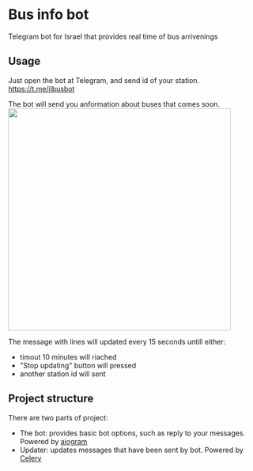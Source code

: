 # Bus info bot

Telegram bot for Israel that provides real time of bus arrivenings

## Usage 
Just open the bot at Telegram, and send id of your station.
https://t.me/ilbusbot

The bot will send you anformation about buses that comes soon.
<br>
<img src="https://telegra.ph/file/35db2920175d05b717e3c.png" width=450px>

The message with lines will updated every 15 seconds untill either:
- timout 10 minutes will riached
- "Stop updating" button will pressed
- another station id will sent


## Project structure

There are two parts of project:
- The bot: provides basic bot options, such as reply to your messages. Powered by [aiogram](https://github.com/aiogram/aiogram) 
- Updater: updates messages that have been sent by bot. Powered by [Celery](https://github.com/celery/celery)
